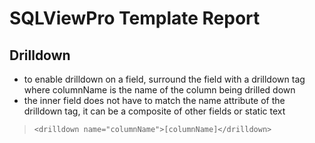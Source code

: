 # SQLViewPro Template Report 

## Drilldown

-   to enable drilldown on a field, surround the field with a drilldown
    tag where columnName is the name of the column being drilled down
-   the inner field does not have to match the name attribute of the
    drilldown tag, it can be a composite of other fields or static text

> ```<drilldown name="columnName">[columnName]</drilldown>```
